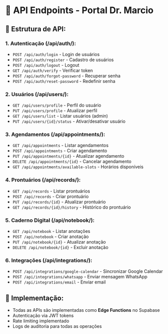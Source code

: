 # 📡 API Endpoints - Portal Dr. Marcio

## 🎯 **Estrutura de API:**

### **1. Autenticação (/api/auth/):**
- `POST /api/auth/login` - Login de usuários
- `POST /api/auth/register` - Cadastro de usuários  
- `POST /api/auth/logout` - Logout
- `GET /api/auth/verify` - Verificar token
- `POST /api/auth/forgot-password` - Recuperar senha
- `POST /api/auth/reset-password` - Redefinir senha

### **2. Usuários (/api/users/):**
- `GET /api/users/profile` - Perfil do usuário
- `PUT /api/users/profile` - Atualizar perfil
- `GET /api/users/list` - Listar usuários (admin)
- `PUT /api/users/{id}/status` - Ativar/desativar usuário

### **3. Agendamentos (/api/appointments/):**
- `GET /api/appointments` - Listar agendamentos
- `POST /api/appointments` - Criar agendamento
- `PUT /api/appointments/{id}` - Atualizar agendamento
- `DELETE /api/appointments/{id}` - Cancelar agendamento
- `GET /api/appointments/available-slots` - Horários disponíveis

### **4. Prontuários (/api/records/):**
- `GET /api/records` - Listar prontuários
- `POST /api/records` - Criar prontuário
- `PUT /api/records/{id}` - Atualizar prontuário
- `GET /api/records/{id}/history` - Histórico do prontuário

### **5. Caderno Digital (/api/notebook/):**
- `GET /api/notebook` - Listar anotações
- `POST /api/notebook` - Criar anotação
- `PUT /api/notebook/{id}` - Atualizar anotação
- `DELETE /api/notebook/{id}` - Excluir anotação

### **6. Integrações (/api/integrations/):**
- `POST /api/integrations/google-calendar` - Sincronizar Google Calendar
- `POST /api/integrations/whatsapp` - Enviar mensagem WhatsApp
- `POST /api/integrations/email` - Enviar email

## 🔗 **Implementação:**
- Todas as APIs são implementadas como **Edge Functions** no Supabase
- Autenticação via JWT tokens
- Rate limiting implementado
- Logs de auditoria para todas as operações
